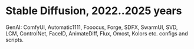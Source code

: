 # Stable Diffusion, 2022..2025 years
GenAI: ComfyUI, Automatic1111, Fooocus, Forge, SDFX, SwarmUI, SVD, LCM, ControlNet, FaceID, AnimateDiff, Flux, Omost, Kolors etc. configs and scripts.
